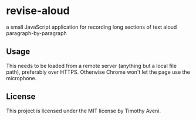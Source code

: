revise-aloud
============

a small JavaScript application for recording long sections of text aloud paragraph-by-paragraph

Usage
-----
This needs to be loaded from a remote server (anything but a local file path), preferably over HTTPS. Otherwise Chrome won't let the page use the microphone.

License
-------
This project is licensed under the MIT license by Timothy Aveni.
